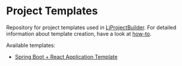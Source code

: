 # Project Templates

Repository for project templates used in [LjProjectBuilder](https://github.com/starwit/lj-projectbuilder). For detailed information about template creation, have a look at [how-to](https://github.com/starwit/lj-projectbuilder/blob/develop/documentation/templates-howto.md).

Available templates:
* [Spring Boot + React Application Template](lirejarp)
